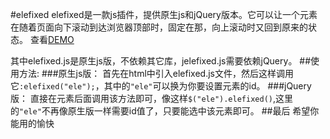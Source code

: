 #elefixed
elefixed是一款js插件，提供原生js和jQuery版本。它可以让一个元素在随着页面向下滚动到达浏览器顶部时，固定在那，向上滚动时又回到原来的状态。
查看[DEMO](http://kisnows.com/eleFixed/#)

其中elefixed.js是原生js版，不依赖其它库，jelefixed.js需要依赖jQuery。
##使用方法:
###原生js版：
首先在html中引入elefixed.js文件，然后这样调用它`:elefixed("ele");`，其中的`"ele"`可以换为你要设置元素的id。
###jQuery版：
直接在元素后面调用该方法即可，像这样`$("ele").elefixed()`,这里的`"ele"`不再像原生版一样需要id值了，只要能选中该元素即可。
##最后
希望你能用的愉快

